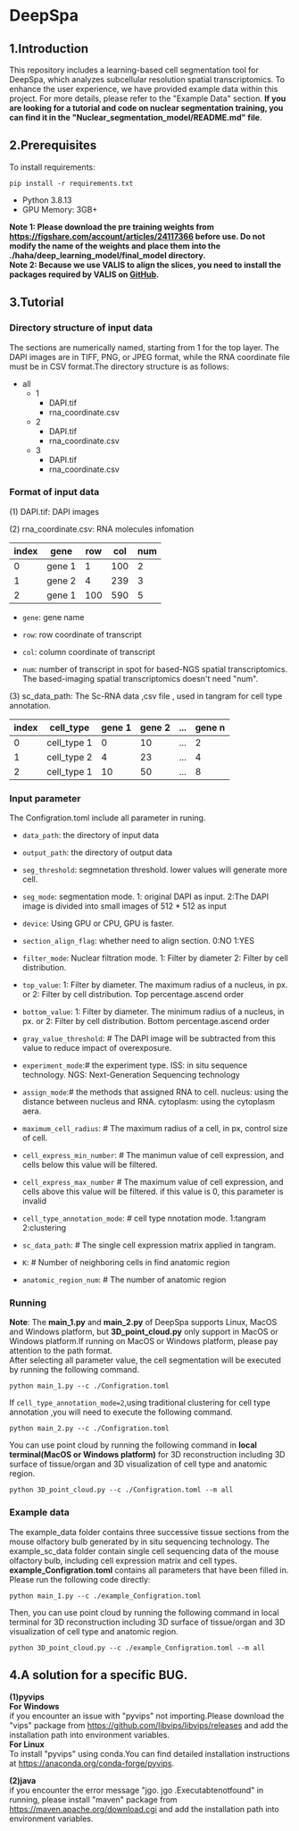# DeepSpa
## 1.Introduction
This repository includes a learning-based cell segmentation tool for DeepSpa, which analyzes subcellular resolution spatial transcriptomics. To enhance the user experience, we have provided example data within this project. For more details, please refer to the "Example Data" section. **If you are looking for a tutorial and code on nuclear segmentation training, you can find it in the "Nuclear_segmentation_model/README.md" file**.
## 2.Prerequisites
To install requirements:  
```
pip install -r requirements.txt
```  
- Python 3.8.13  
- GPU Memory: 3GB+

**Note 1: Please download the pre training weights from https://figshare.com/account/articles/24117366 before use. Do not modify the name of the weights and place them into the ./haha/deep_learning_model/final_model directory.**  
**Note 2: Because we use VALIS to align the slices, you need to install the packages required by VALIS on [GitHub](https://github.com/MathOnco/VALIS).** 
## 3.Tutorial
### Directory structure of input data
The sections are numerically named, starting from 1 for the top layer. The DAPI images are in TIFF, PNG, or JPEG format, while the RNA coordinate file must be in CSV format.The directory structure is as follows:  


- all
  - 1 
    - DAPI.tif
    - rna_coordinate.csv
  - 2 
    - DAPI.tif 
    - rna_coordinate.csv
  - 3
    - DAPI.tif 
    - rna_coordinate.csv  


### Format of input data
(1) DAPI.tif: DAPI images  

(2) rna_coordinate.csv: RNA molecules infomation   
<div align="center">
  
| index | gene | row | col | num |
| ------- | ------- | ------- | ------- | ------- |
| 0 | gene 1 | 1 | 100 | 2 |
| 1 | gene 2 | 4 | 239 | 3 |
| 2 | gene 1 | 100 | 590 | 5 |

</div>


- `gene`: gene name
  
- `row`: row coordinate of transcript
  
- `col`: column coordinate of transcript
  
- `num`: number of transcript in spot for based-NGS spatial transcriptomics. The based-imaging spatial transcriptomics doesn't need "num".
  
(3) sc_data_path: The Sc-RNA data ,csv file , used in tangram for cell type annotation.
<div align="center">
  
| index | cell_type | gene 1 | gene 2 | ...  | gene n |
| ------- | ------- | ------- | ------- | ------- | ------- |
| 0 | cell_type 1 | 0 | 10 | ... | 2 |
| 1 | cell_type 2 | 4 | 23 | ... | 4 |
| 2 | cell_type 1 | 10 | 50 | ... | 8 |

</div>  


### Input parameter  

The Configration.toml include all parameter in runing. 

- `data_path`: the directory of input data

- `output_path`: the directory of output data
  
- `seg_threshold`: segmnetation threshold. lower values will generate more cell.

- `seg_mode`: segmentation mode. 1: original DAPI as input. 2:The DAPI image is divided into small images of 512 * 512 as input

- `device`: Using GPU or CPU, GPU is faster. 

- `section_align_flag`: whether need to align section. 0:NO 1:YES

- `filter_mode`: Nuclear filtration mode. 1: Filter by diameter 2: Filter by cell distribution.

- `top_value`: 1: Filter by diameter. The maximum radius of a nucleus, in px. or  2: Filter by cell distribution. Top percentage.ascend order

- `bottom_value`: 1: Filter by diameter. The minimum radius of a nucleus, in px. or 2: Filter by cell distribution. Bottom percentage.ascend order

- `gray_value_threshold`: # The DAPI image will be subtracted from this value to reduce impact of overexposure.
  
- `experiment_mode`:# the experiment type. ISS: in situ sequence technology. NGS: Next-Generation Sequencing technology

- `assign_mode`:# the methods that assigned RNA to cell. nucleus: using the distance between nucleus and RNA. cytoplasm: using the cytoplasm aera.

- `maximum_cell_radius`: # The maximum radius of a cell, in px, control size of cell.

- `cell_express_min_number`: # The manimun value of cell expression, and cells below this value will be filtered.

- `cell_express_max_number` # The maximum value of cell expression, and cells above this value will be filtered. if this value is 0, this parameter is invalid

- `cell_type_annotation_mode`: # cell type nnotation mode. 1:tangram 2:clustering

- `sc_data_path`: # The single cell expression matrix applied in tangram.

- `K`: # Number of neighboring cells in find anatomic region

- `anatomic_region_num`: # The number of anatomic region

### Running
**Note**: The **main_1.py** and **main_2.py** of DeepSpa supports Linux, MacOS and Windows platform, but **3D_point_cloud.py** only support in MacOS or Windows platform.If running on MacOS or Windows platform, please pay attention to the path format.  
After selecting all parameter value, the cell segmentation will be executed by running the following command.

```
python main_1.py --c ./Configration.toml
```

If `cell_type_annotation_mode=2`,using traditional clustering for cell type annotation ,you will need to execute the following command.

```
python main_2.py --c ./Configration.toml
```

You can use point cloud by running the following command in **local terminal(MacOS or Windows platform)** for 3D reconstruction including 3D surface of tissue/organ and 3D visualization of cell type and anatomic region.
```
python 3D_point_cloud.py --c ./Configration.toml --m all
```

### Example data
The example_data folder contains three successive tissue sections from the mouse olfactory bulb generated by in situ sequencing technology. The example_sc_data folder contain single cell sequencing data of the mouse olfactory bulb, including cell expression matrix and cell types. **example_Configration.toml** contains all parameters that have been filled in. Please run the following code directly:

```
python main_1.py --c ./example_Configration.toml
```

Then, you can use point cloud by running the following command in local terminal for 3D reconstruction including 3D surface of tissue/organ and 3D visualization of cell type and anatomic region.

```
python 3D_point_cloud.py --c ./example_Configration.toml --m all
```

## 4.A solution for a specific BUG.
**(1)pyvips**  
**For Windows**  
  if you encounter an issue with "pyvips" not importing.Please download the "vips"  package from https://github.com/libvips/libvips/releases and add the installation path into environment variables.  
**For Linux**  
  To install "pyvips" using conda.You can find detailed installation instructions at https://anaconda.org/conda-forge/pyvips.  

**(2)java**  
if you encounter the error message "jgo. jgo .Executabtenotfound" in running, please install "maven" package from https://maven.apache.org/download.cgi and add the installation path into environment variables.
